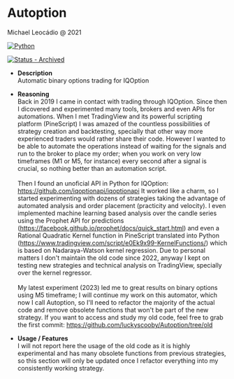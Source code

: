 # Autoption

Michael Leocádio @ 2021

[![Python](https://img.shields.io/static/v1?label=&message=Python&color=%23FBBF24&logo=Python)](https://)

[![Status - Archived](https://img.shields.io/badge/Status-Active-green)](https://)

- **Description**<br>
  Automatic binary options trading for IQOption

- **Reasoning**<br>
  Back in 2019 I came in contact with trading through IQOption. Since then I dicovered and experimented many tools,
  brokers and even APIs for automations. When I met TradingView and its powerful scripting platform (PineScript) I was
  amazed of the countless possibilities of strategy creation and backtesting, specially that other way more experienced
  traders would rather share their code. However I wanted to be able to automate the operations instead of waiting for
  the signals and run to the broker to place my order; when you work on very low timeframes (M1 or M5, for instance)
  every second after a signal is crucial, so nothing better than an automation script.<br><br>Then I found an unoficial
  API in Python for IQOption: https://github.com/iqoptionapi/iqoptionapi
  It worked like a charm, so I started experimenting with dozens of strategies taking the advantage of automated
  analysis and order placement (practicity and velocity).
  I even implemented machine learning based analysis over the candle series using the Prophet API for
  predictions (https://facebook.github.io/prophet/docs/quick_start.html) and even a Rational Quadratic Kernel function
  in PineScript translated into Python (https://www.tradingview.com/script/e0Ek9x99-KernelFunctions/) which is based on
  Nadaraya-Watson kernel regression.
  Due to personal matters I don't maintain the old code since 2022, anyway I kept on testing new strategies and
  technical analysis on TradingView, specially over the kernel regressor.<br><br>My latest experiment (2023) led me to
  great results on binary options using M5 timeframe; I will continue my work on this automator, which now I call
  Autoption, so I'll need to refactor the majority of the actual code and remove obsolete functions that won't be part
  of the new strategy. If you want to access and study my old code, feel free to grab the first
  commit: https://github.com/luckyscooby/Autoption/tree/old

- **Usage / Features**<br>
  I will not report here the usage of the old code as it is highly experimental and has many obsolete functions from
  previous strategies, so this section will only be updated once I refactor everything into my consistently working
  strategy.
